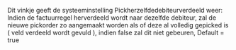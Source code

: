 Dit vinkje geeft de systeeminstelling Pickherzelfdedebiteurverdeeld weer: Indien de factuurregel herverdeeld wordt naar dezelfde debiteur, zal de nieuwe pickorder zo aangemaakt worden als of deze al volledig gepicked is ( veld verdeeld wordt gevuld ), indien false zal dit niet gebeuren, Default = true